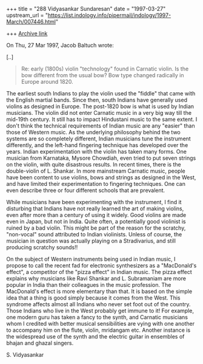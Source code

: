 +++
title = "288 Vidyasankar Sundaresan"
date = "1997-03-27"
upstream_url = "https://list.indology.info/pipermail/indology/1997-March/007446.html"

+++
[Archive link](https://list.indology.info/pipermail/indology/1997-March/007446.html)



On Thu, 27 Mar 1997, Jacob Baltuch wrote:

[..]

> 
> Re: early (1800s) violin "technology" found in Carnatic violin. Is the
> bow different from the usual bow? Bow type changed radically in Europe
> around 1820.
> 

The earliest south Indians to play the violin used the "fiddle" that came
with the English martial bands. Since then, south Indians have generally
used violins as designed in Europe. The post-1820 bow is what is used by
Indian musicians. The violin did not enter Carnatic music in a very big
way till the mid-19th century. It still has to impact Hindustani music to
the same extent. I don't think the technical requirements of Indian music
are any "easier" than those of Western music. As the underlying philosophy
behind the two systems are so completely different, Indian musicians tune
the instrument differently, and the left-hand fingering technique has
developed over the years. Indian experimentation with the violin has taken
many forms. One musician from Karnataka, Mysore Chowdiah, even tried to
put seven strings on the violin, with quite disastrous results. In recent
times, there is the double-violin of L. Shankar. In more mainstream
Carnatic music, people have been content to use violins, bows and strings
as designed in the West, and have limited their experimentation to 
fingering techniques. One can even describe three or four different 
schools that are prevalent.

While musicians have been experimenting with the instrument, I find it
disturbing that Indians have not really learned the art of making violins,
even after more than a century of using it widely. Good violins are made
even in Japan, but not in India. Quite often, a potentially good violinist
is ruined by a bad violin. This might be part of the reason for the
scratchy, "non-vocal" sound attributed to Indian violinists. Unless of
course, the musician in question was actually playing on a Stradivarius,
and still producing scratchy sounds!!

On the subject of Western instruments being used in Indian music, I
propose to call the recent fad for electronic synthesizers as a
"MacDonald's effect", a competitor of the "pizza effect" in Indian music.
The pizza effect explains why musicians like Ravi Shankar and L.
Subramaniam are more popular in India than their colleagues in the music
profession. The MacDonald's effect is more elementary than that. It is
based on the simple idea that a thing is good simply because it comes from
the West. This syndrome affects almost all Indians who never set foot out
of the country. Those Indians who live in the West probably get immune to
it! For example, one modern guru has taken a fancy to the synth, and 
Carnatic musicians whom I credited with better musical sensibilities are
vying with one another to accompany him on the flute, violin, mridangam
etc. Another instance is the widespread use of the synth and the electric
guitar in ensembles of bhajan and ghazal singers. 

S. Vidyasankar





